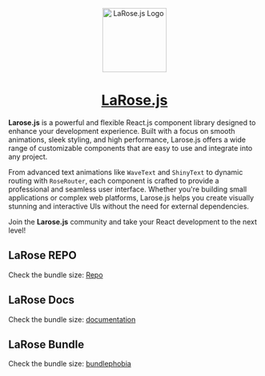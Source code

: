 <p align="center">
  <a href="https://larose.vercel.app">
    <picture>
      <source media="(prefers-color-scheme: dark)" srcset="https://i.ibb.co/rkMKzQv/a-simple-logo-for-a-tech-tool-named-larose-js-it-f-ow-O1-Z9-Dg-R96-R5j5-ZSZOpmw-Qjb-At-TRo-Ti-CXL9fy.jpg">
      <img src="https://i.ibb.co/rkMKzQv/a-simple-logo-for-a-tech-tool-named-larose-js-it-f-ow-O1-Z9-Dg-R96-R5j5-ZSZOpmw-Qjb-At-TRo-Ti-CXL9fy.jpg" alt="LaRose.js Logo" height="128">
    </picture>
    <h1 align="center">LaRose.js</h1>
  </a>
</p>

**Larose.js** is a powerful and flexible React.js component library designed to enhance your development experience. Built with a focus on smooth animations, sleek styling, and high performance, Larose.js offers a wide range of customizable components that are easy to use and integrate into any project.

From advanced text animations like `WaveText` and `ShinyText` to dynamic routing with `RoseRouter`, each component is crafted to provide a professional and seamless user interface. Whether you're building small applications or complex web platforms, Larose.js helps you create visually stunning and interactive UIs without the need for external dependencies.

Join the **Larose.js** community and take your React development to the next level!

## LaRose REPO
Check the bundle size: [Repo](https://github.com/hamdymohamedak/LaRose.js)
## LaRose Docs
Check the bundle size: [documentation](https://larose.vercel.app)
## LaRose Bundle
Check the bundle size: [bundlephobia](https://bundlephobia.com/package/larose-js)
